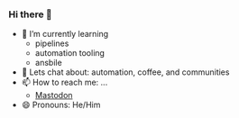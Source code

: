 ### Hi there 👋

<!--
**x1101/x1101** is a ✨ _special_ ✨ repository because its `README.md` (this file) appears on your GitHub profile.

Here are some ideas to get you started:

- 🔭 I’m currently working on ...
- 🌱 I’m currently learning ...
- 👯 I’m looking to collaborate on ...
- 🤔 I’m looking for help with ...
- 💬 Ask me about ...
- 📫 How to reach me: ...
- 😄 Pronouns: ...
- ⚡ Fun fact: ...
-->
- 🌱 I’m currently learning
  - pipelines
  - automation tooling
  - ansbile
- 💬 Lets chat about: automation, coffee, and communities
- 📫 How to reach me: ...
  - [Mastodon](https://toot.community/@x1101)
- 😄 Pronouns: He/Him
